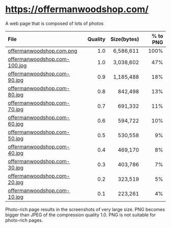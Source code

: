 # https://offermanwoodshop.com/

A web page that is composed of lots of photos

|File|Quality|Size(bytes)|% to PNG|
|:---|------:|----------:|-----:|
| [offermanwoodshop.com.png](./offermanwoodshop.com.png) | 1.0 | 6,586,611 | 100% |
| [offermanwoodshop.com-100.jpg](./offermanwoodshop.com-100.jpg) | 1.0 | 3,038,602 | 47% |
| [offermanwoodshop.com-90.jpg](./offermanwoodshop.com-90.jpg) | 0.9 | 1,185,488 | 18% |
| [offermanwoodshop.com-80.jpg](./offermanwoodshop.com-80.jpg) | 0.8 | 842,498 | 13% |
| [offermanwoodshop.com-70.jpg](./offermanwoodshop.com-70.jpg) | 0.7 | 691,332 | 11% |
| [offermanwoodshop.com-60.jpg](./offermanwoodshop.com-60.jpg) | 0.6 | 594,722 | 10% |
| [offermanwoodshop.com-50.jpg](./offermanwoodshop.com-50.jpg) | 0.5 | 530,558 | 9% |
| [offermanwoodshop.com-40.jpg](./offermanwoodshop.com-40.jpg) | 0.4 | 469,170 | 8% |
| [offermanwoodshop.com-30.jpg](./offermanwoodshop.com-30.jpg) | 0.3 | 403,786 | 7% |
| [offermanwoodshop.com-20.jpg](./offermanwoodshop.com-20.jpg) | 0.2 | 323,519 | 5% |
| [offermanwoodshop.com-10.jpg](./offermanwoodshop.com-10.jpg) | 0.1 | 223,261 | 4% |

Photo-rich page results in the screenshots of very large size. PNG becomes bigger than JPEG of the compression quality 1.0. PNG is not suitable for photo-rich pages.

